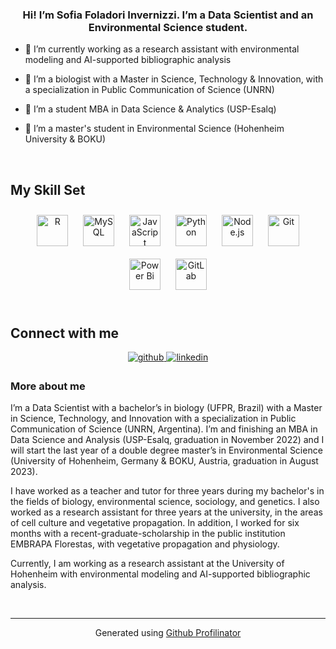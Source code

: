 ### <div align="center">Hi! I’m Sofia Foladori Invernizzi. I’m a Data Scientist and an Environmental Science student.  </div>  
  


- 💼 I’m currently working as a research assistant with environmental modeling and AI-supported bibliographic analysis  


- 📖 I’m a biologist with a Master in Science, Technology & Innovation, with a specialization in Public Communication of Science (UNRN)   
  

- 📖 I’m a student MBA in Data Science & Analytics (USP-Esalq)   
  

- 📖 I’m a master's student in Environmental Science (Hohenheim University & BOKU)  
  

<br/>  


## My Skill Set  
<div align="center">  
<a href="https://www.r-project.org/" target="_blank"><img style="margin: 10px" src="https://profilinator.rishav.dev/skills-assets/r.svg" alt="R" height="50" /></a>  
<a href="https://www.mysql.com/" target="_blank"><img style="margin: 10px" src="https://profilinator.rishav.dev/skills-assets/mysql-original-wordmark.svg" alt="MySQL" height="50" /></a>  
<a href="https://www.javascript.com/" target="_blank"><img style="margin: 10px" src="https://profilinator.rishav.dev/skills-assets/javascript-original.svg" alt="JavaScript" height="50" /></a>  
<a href="https://www.python.org/" target="_blank"><img style="margin: 10px" src="https://profilinator.rishav.dev/skills-assets/python-original.svg" alt="Python" height="50" /></a>  
<a href="https://nodejs.org/" target="_blank"><img style="margin: 10px" src="https://profilinator.rishav.dev/skills-assets/nodejs-original-wordmark.svg" alt="Node.js" height="50" /></a>  
<a href="https://github.com/" target="_blank"><img style="margin: 10px" src="https://profilinator.rishav.dev/skills-assets/git-scm-icon.svg" alt="Git" height="50" /></a>  
<a href="https://powerbi.microsoft.com/en-us/" target="_blank"><img style="margin: 10px" src="https://profilinator.rishav.dev/skills-assets/powerbi.png" alt="Power Bi" height="50" /></a>  
<a href="https://about.gitlab.com/" target="_blank"><img style="margin: 10px" src="https://profilinator.rishav.dev/skills-assets/gitlab.svg" alt="GitLab" height="50" /></a>  
</div>  

<br/>  


## Connect with me  
<div align="center">
<a href="https://github.com/sofiafoladori" target="_blank">
<img src=https://img.shields.io/badge/github-%2324292e.svg?&style=for-the-badge&logo=github&logoColor=white alt=github style="margin-bottom: 5px;" />
</a>
<a href="https://linkedin.com/in/sofia-foladori-invernizzi" target="_blank">
<img src=https://img.shields.io/badge/linkedin-%231E77B5.svg?&style=for-the-badge&logo=linkedin&logoColor=white alt=linkedin style="margin-bottom: 5px;" />
</a>  
</div>  
  



### More about me  
I’m a Data Scientist with a bachelor’s in biology (UFPR, Brazil) with a Master in Science, Technology, and Innovation with a specialization in Public Communication of Science (UNRN, Argentina). I’m and finishing an MBA in Data Science and Analysis (USP-Esalq, graduation in November 2022) and I will start the last year of a double degree master’s in Environmental Science (University of Hohenheim, Germany & BOKU, Austria, graduation in August 2023). 

I have worked as a teacher and tutor for three years during my bachelor's in the fields of biology, environmental science, sociology, and genetics. I also worked as a research assistant for three years at the university, in the areas of cell culture and vegetative propagation. In addition, I worked for six months with a recent-graduate-scholarship in the public institution EMBRAPA Florestas, with vegetative propagation and physiology. 

Currently, I am working as a research assistant at the University of Hohenheim with environmental modeling and AI-supported bibliographic analysis.  

<br />

----
<div align="center">Generated using <a href="https://profilinator.rishav.dev/" target="_blank">Github Profilinator</a></div>
